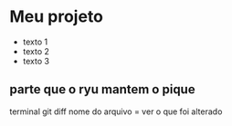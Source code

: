 # Meu projeto

- texto 1
- texto 2
- texto 3

## parte que o ryu mantem o pique

terminal
git diff nome do arquivo = ver o que foi alterado